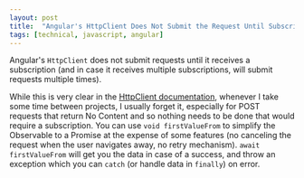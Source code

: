 ```yaml
---
layout: post
title:  "Angular's HttpClient Does Not Submit the Request Until Subscribed To"
tags: [technical, javascript, angular]
---
```


Angular's `HttpClient` does not submit requests until it receives a subscription (and in case it receives multiple subscriptions, will submit requests multiple times).

While this is very clear in the [HttpClient documentation](https://v18.angular.dev/guide/http/making-requests), whenever I take some time between projects, I usually forget it, especially for POST requests that return No Content and so nothing needs to be done that would require a subscription. You can use `void firstValueFrom` to simplify the Observable to a Promise at the expense of some features (no canceling the request when the user navigates away, no retry mechanism). `await firstValueFrom` will get you the data in case of a success, and throw an exception which you can `catch` (or handle data in `finally`) on error.
